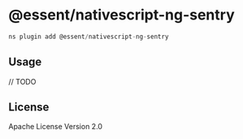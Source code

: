 # @essent/nativescript-ng-sentry

```javascript
ns plugin add @essent/nativescript-ng-sentry
```

## Usage

// TODO

## License

Apache License Version 2.0
